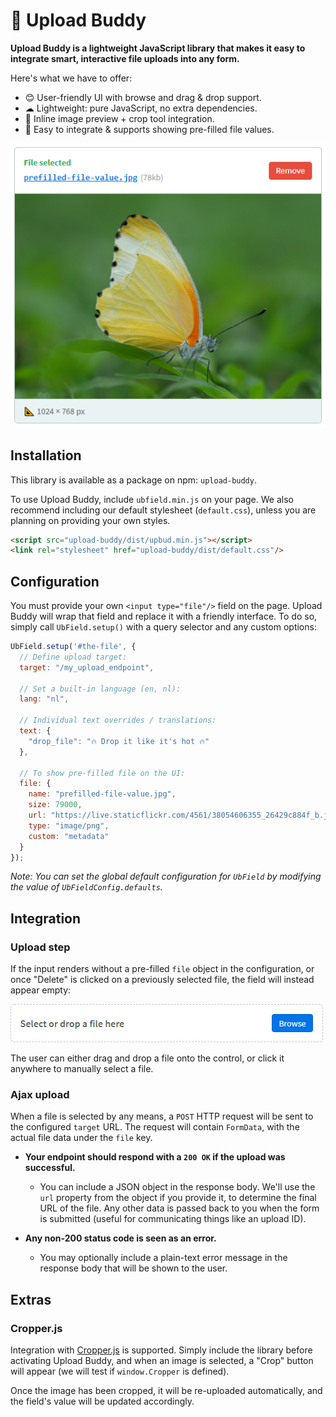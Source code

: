 # 💚 Upload Buddy

**Upload Buddy is a lightweight JavaScript library that makes it easy to integrate smart, interactive file uploads into any form.**

Here's what we have to offer:

- 😊 User-friendly UI with browse and drag & drop support.
- ☁ Lightweight: pure JavaScript, no extra dependencies.
- 🔎 Inline image preview + crop tool integration.
- 📄 Easy to integrate & supports showing pre-filled file values.

![UbField in action, default style](docs/ss-control-filled.png)

## Installation
This library is available as a package on npm: `upload-buddy`.

To use Upload Buddy, include `ubfield.min.js` on your page. We also recommend including our default stylesheet (`default.css`), unless you are planning on providing your own styles.

```html
<script src="upload-buddy/dist/upbud.min.js"></script>
<link rel="stylesheet" href="upload-buddy/dist/default.css"/>
```

## Configuration
You must provide your own `<input type="file"/>` field on the page. Upload Buddy will wrap that field and replace it with a friendly interface. To do so, simply call `UbField.setup()` with a query selector and any custom options:

```javascript
UbField.setup('#the-file', {
  // Define upload target:
  target: "/my_upload_endpoint",

  // Set a built-in language (en, nl):
  lang: "nl",

  // Individual text overrides / translations:
  text: {
    "drop_file": "🔥 Drop it like it's hot 🔥"
  },

  // To show pre-filled file on the UI:
  file: {
    name: "prefilled-file-value.jpg",
    size: 79000,
    url: "https://live.staticflickr.com/4561/38054606355_26429c884f_b.jpg",
    type: "image/png",
    custom: "metadata"
  }
});
```

*Note: You can set the global default configuration for `UbField` by modifying the value of `UbFieldConfig.defaults`.*

## Integration

### Upload step

If the input renders without a pre-filled `file` object in the configuration, or once "Delete" is clicked on a previously selected file, the field will instead appear empty:

![UbField blank, default style](docs/ss-control-blank.png)

The user can either drag and drop a file onto the control, or click it anywhere to manually select a file.

### Ajax upload

When a file is selected by any means, a `POST` HTTP request will be sent to the configured `target` URL. The request will contain `FormData`, with the actual file data under the `file` key.

- **Your endpoint should respond with a `200 OK` if the upload was successful.** 
    - You can include a JSON object in the response body. We'll use the `url` property from the object if you provide it, to determine the final URL of the file. Any other data is passed back to you when the form is submitted (useful for communicating things like an upload ID).  
    
- **Any non-200 status code is seen as an error.**
    - You may optionally include a plain-text error message in the response body that will be shown to the user.
    
## Extras
    
### Cropper.js
    
Integration with [Cropper.js](https://github.com/fengyuanchen/cropperjs) is supported. Simply include the library before activating Upload Buddy, and when an image is selected, a "Crop" button will appear (we will test if `window.Cropper` is defined).

Once the image has been cropped, it will be re-uploaded automatically, and the field's value will be updated accordingly.